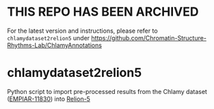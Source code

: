 # THIS REPO HAS BEEN ARCHIVED

For the latest version and instructions, please refer to `chlamydataset2relion5` under https://github.com/Chromatin-Structure-Rhythms-Lab/ChlamyAnnotations

# chlamydataset2relion5
Python script to import pre-processed results from the Chlamy dataset ([EMPIAR-11830](https://www.ebi.ac.uk/empiar/EMPIAR-11830/)) into [Relion-5](https://relion.readthedocs.io/en/release-5.0/STA_tutorial/index.html)
